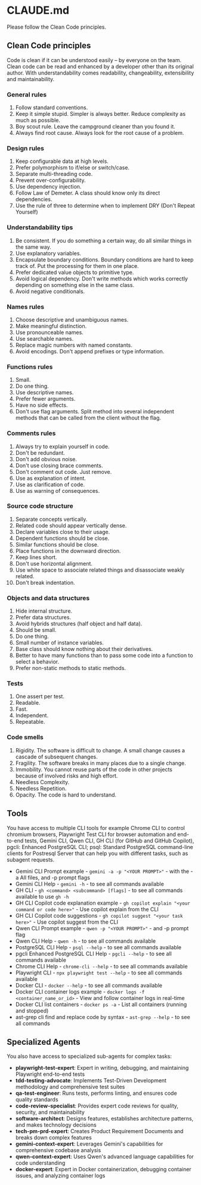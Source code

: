 # CLAUDE.md

Please follow the Clean Code principles.

## Clean Code principles

Code is clean if it can be understood easily – by everyone on the team. Clean code can be read and enhanced by a developer other than its original author. With understandability comes readability, changeability, extensibility and maintainability.

### General rules

1. Follow standard conventions.
2. Keep it simple stupid. Simpler is always better. Reduce complexity as much as possible.
3. Boy scout rule. Leave the campground cleaner than you found it.
4. Always find root cause. Always look for the root cause of a problem.

### Design rules

1. Keep configurable data at high levels.
2. Prefer polymorphism to if/else or switch/case.
3. Separate multi-threading code.
4. Prevent over-configurability.
5. Use dependency injection.
6. Follow Law of Demeter. A class should know only its direct dependencies.
7. Use the rule of three to determine when to implement DRY (Don't Repeat Yourself)

### Understandability tips

1. Be consistent. If you do something a certain way, do all similar things in the same way.
2. Use explanatory variables.
3. Encapsulate boundary conditions. Boundary conditions are hard to keep track of. Put the processing for them in one place.
4. Prefer dedicated value objects to primitive type.
5. Avoid logical dependency. Don't write methods which works correctly depending on something else in the same class.
6. Avoid negative conditionals.

### Names rules

1. Choose descriptive and unambiguous names.
2. Make meaningful distinction.
3. Use pronounceable names.
4. Use searchable names.
5. Replace magic numbers with named constants.
6. Avoid encodings. Don't append prefixes or type information.

### Functions rules

1. Small.
2. Do one thing.
3. Use descriptive names.
4. Prefer fewer arguments.
5. Have no side effects.
6. Don't use flag arguments. Split method into several independent methods that can be called from the client without the flag.

### Comments rules

1. Always try to explain yourself in code.
2. Don't be redundant.
3. Don't add obvious noise.
4. Don't use closing brace comments.
5. Don't comment out code. Just remove.
6. Use as explanation of intent.
7. Use as clarification of code.
8. Use as warning of consequences.

### Source code structure

1. Separate concepts vertically.
2. Related code should appear vertically dense.
3. Declare variables close to their usage.
4. Dependent functions should be close.
5. Similar functions should be close.
6. Place functions in the downward direction.
7. Keep lines short.
8. Don't use horizontal alignment.
9. Use white space to associate related things and disassociate weakly related.
10. Don't break indentation.

### Objects and data structures

1. Hide internal structure.
2. Prefer data structures.
3. Avoid hybrids structures (half object and half data).
4. Should be small.
5. Do one thing.
6. Small number of instance variables.
7. Base class should know nothing about their derivatives.
8. Better to have many functions than to pass some code into a function to select a behavior.
9. Prefer non-static methods to static methods.

### Tests

1. One assert per test.
2. Readable.
3. Fast.
4. Independent.
5. Repeatable.

### Code smells

1. Rigidity. The software is difficult to change. A small change causes a cascade of subsequent changes.
2. Fragility. The software breaks in many places due to a single change.
3. Immobility. You cannot reuse parts of the code in other projects because of involved risks and high effort.
4. Needless Complexity.
5. Needless Repetition.
6. Opacity. The code is hard to understand.

## Tools

You have access to multiple CLI tools for example Chrome CLI to control chromium browsers, Playwright Test CLI for browser automation and end-to-end tests, Gemini CLI, Qwen CLI, GH CLI (for GitHub and GitHub Copilot), pgcli: Enhanced PostgreSQL CLI; psql: Standard PostgreSQL command-line clients for Postresql Server that can help you with different tasks, such as subagent requests.

- Gemini CLI Prompt example - `gemini -a -p "<YOUR PROMPT>"` - with the -a All files, and -p prompt flags
- Gemini CLI Help - `gemini -h` - to see all commands available
- GH CLI - `gh <command> <subcommand> [flags]` - to see all commands available to use `gh -h`
- GH CLI Copilot code explanation example - `gh copilot explain "<your command or code here>"` - Use copilot explain from the CLI
- GH CLI Copilot code suggestions - `gh copilot suggest "<your task here>"` - Use copilot suggest from the CLI
- Qwen CLI Prompt example - `qwen -p "<YOUR PROMPT>"` - and -p prompt flag
- Qwen CLI Help - `qwen -h` - to see all commands available
- PostgreSQL CLI Help - `psql --help` - to see all commands available
- pgcli Enhanced PostgreSQL CLI Help - `pgcli --help` - to see all commands available
- Chrome CLI Help - `chrome-cli --help` - to see all commands available
- Playwright CLI - `npx playwright test --help` - to see all commands available
- Docker CLI - `docker --help` - to see all commands available
- Docker CLI container logs example - `docker logs -f <container_name_or_id>` - View and follow container logs in real-time
- Docker CLI list containers - `docker ps -a` - List all containers (running and stopped)
- ast-grep cli find and replace code by syntax - `ast-grep --help` - to see all commands

## Specialized Agents

You also have access to specialized sub-agents for complex tasks:

- **playwright-test-expert**: Expert in writing, debugging, and maintaining Playwright end-to-end tests
- **tdd-testing-advocate**: Implements Test-Driven Development methodology and comprehensive test suites  
- **qa-test-engineer**: Runs tests, performs linting, and ensures code quality standards
- **code-review-specialist**: Provides expert code reviews for quality, security, and maintainability
- **software-architect**: Designs features, establishes architecture patterns, and makes technology decisions
- **tech-pm-prd-expert**: Creates Product Requirement Documents and breaks down complex features
- **gemini-context-expert**: Leverages Gemini's capabilities for comprehensive codebase analysis
- **qwen-context-expert**: Uses Qwen's advanced language capabilities for code understanding
- **docker-expert**: Expert in Docker containerization, debugging container issues, and analyzing container logs
